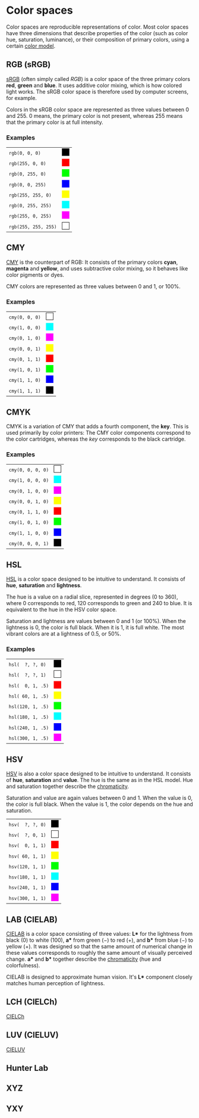 # Color spaces

Color spaces are reproducible representations of color. Most color spaces have three dimensions that describe properties of the color (such as color hue, saturation, luminance), or their composition of primary colors, using a certain [color model](https://en.wikipedia.org/wiki/Color_model).


## RGB (sRGB)

[sRGB](https://en.wikipedia.org/wiki/SRGB) (often simply called _RGB_) is a color space of the three primary colors **red**, **green** and **blue**. It uses additive color mixing, which is how colored light works. The sRGB color space is therefore used by computer screens, for example.

Colors in the sRGB color space are represented as three values between 0 and 255. 0 means, the primary color is not present, whereas 255 means that the primary color is at full intensity.

### Examples

|                         |                      |
| ----------------------- |--------------------- |
| `rgb(0, 0, 0)`          | ![color](docs/colors/black.png)
| `rgb(255, 0, 0)`        | ![color](docs/colors/red.png)
| `rgb(0, 255, 0)`        | ![color](docs/colors/green.png)
| `rgb(0, 0, 255)`        | ![color](docs/colors/blue.png)
| `rgb(255, 255, 0)`      | ![color](docs/colors/yellow.png)
| `rgb(0, 255, 255)`      | ![color](docs/colors/cyan.png)
| `rgb(255, 0, 255)`      | ![color](docs/colors/magenta.png)
| `rgb(255, 255, 255)`    | ![color](docs/colors/white.png)

## CMY

[CMY](https://en.wikipedia.org/wiki/CMY_color_model) is the counterpart of RGB: It consists of the primary colors **cyan**, **magenta** and **yellow**, and uses subtractive color mixing, so it behaves like color pigments or dyes.

CMY colors are represented as three values between 0 and 1, or 100%.

### Examples

|                |                      |
| ---------------|--------------------- |
| `cmy(0, 0, 0)` | ![color](docs/colors/white.png)
| `cmy(1, 0, 0)` | ![color](docs/colors/cyan.png)
| `cmy(0, 1, 0)` | ![color](docs/colors/magenta.png)
| `cmy(0, 0, 1)` | ![color](docs/colors/yellow.png)
| `cmy(0, 1, 1)` | ![color](docs/colors/red.png)
| `cmy(1, 0, 1)` | ![color](docs/colors/green.png)
| `cmy(1, 1, 0)` | ![color](docs/colors/blue.png)
| `cmy(1, 1, 1)` | ![color](docs/colors/black.png)

## CMYK

CMYK is a variation of CMY that adds a fourth component, the **key**. This is used primarily by color printers: The CMY color components correspond to the color cartridges, whereas the _key_ corresponds to the black cartridge.

### Examples

|                   |                      |
| ------------------|--------------------- |
| `cmy(0, 0, 0, 0)` | ![color](docs/colors/white.png)
| `cmy(1, 0, 0, 0)` | ![color](docs/colors/cyan.png)
| `cmy(0, 1, 0, 0)` | ![color](docs/colors/magenta.png)
| `cmy(0, 0, 1, 0)` | ![color](docs/colors/yellow.png)
| `cmy(0, 1, 1, 0)` | ![color](docs/colors/red.png)
| `cmy(1, 0, 1, 0)` | ![color](docs/colors/green.png)
| `cmy(1, 1, 0, 0)` | ![color](docs/colors/blue.png)
| `cmy(0, 0, 0, 1)` | ![color](docs/colors/black.png)

## HSL

[HSL](https://en.wikipedia.org/wiki/HSL_and_HSV) is a color space designed to be intuitive to understand. It consists of **hue**, **saturation** and **lightness**.

The hue is a value on a radial slice, represented in degrees (0 to 360), where 0 corresponds to red, 120 corresponds to green and 240 to blue. It is equivalent to the hue in the HSV color space.

Saturation and lightness are values between 0 and 1 (or 100%). When the lightness is 0, the color is full black. When it is 1, it is full white. The most vibrant colors are at a lightness of 0.5, or 50%.

### Examples

|                   |                      |
| ------------------|--------------------- |
| <code>hsl(&nbsp; ?, ?,  0)</code> | ![color](docs/colors/black.png)
| <code>hsl(&nbsp; ?, ?,  1)</code> | ![color](docs/colors/white.png)
| <code>hsl(&nbsp; 0, 1, .5)</code> | ![color](docs/colors/red.png)
| `hsl( 60, 1, .5)` | ![color](docs/colors/yellow.png)
| `hsl(120, 1, .5)` | ![color](docs/colors/green.png)
| `hsl(180, 1, .5)` | ![color](docs/colors/cyan.png)
| `hsl(240, 1, .5)` | ![color](docs/colors/blue.png)
| `hsl(300, 1, .5)` | ![color](docs/colors/magenta.png)

## HSV

[HSV](https://en.wikipedia.org/wiki/HSL_and_HSV) is also a color space designed to be intuitive to understand. It consists of **hue**, **saturation** and **value**. The hue is the same as in the HSL model. Hue and saturation together describe the [chromaticity](https://en.wikipedia.org/wiki/Chromaticity).

Saturation and value are again values between 0 and 1. When the value is 0, the color is full black. When the value is 1, the color depends on the hue and saturation.

|                  |                      |
| -----------------|--------------------- |
| <code>hsv(&nbsp; ?, ?, 0)</code> | ![color](docs/colors/black.png)
| <code>hsv(&nbsp; ?, 0, 1)</code> | ![color](docs/colors/white.png)
| <code>hsv(&nbsp; 0, 1, 1)</code> | ![color](docs/colors/red.png)
| `hsv( 60, 1, 1)` | ![color](docs/colors/yellow.png)
| `hsv(120, 1, 1)` | ![color](docs/colors/green.png)
| `hsv(180, 1, 1)` | ![color](docs/colors/cyan.png)
| `hsv(240, 1, 1)` | ![color](docs/colors/blue.png)
| `hsv(300, 1, 1)` | ![color](docs/colors/magenta.png)


## LAB (CIELAB)

[CIELAB](https://en.wikipedia.org/wiki/CIELAB_color_space) is a color space consisting of three values: __L\*__ for the lightness from black (0) to white (100), __a\*__ from green (−) to red (+), and __b\*__ from blue (−) to yellow (+). It was designed so that the same amount of numerical change in these values corresponds to roughly the same amount of visually perceived change. __a\*__ and __b\*__ together describe the [chromaticity](https://en.wikipedia.org/wiki/Chromaticity) (hue and colorfulness).

CIELAB is designed to approximate human vision. It's __L\*__ component closely matches human perception of lightness.

## LCH (CIELCh)

[CIELCh](https://en.wikipedia.org/wiki/CIELAB_color_space#Cylindrical_representation:_CIELCh_or_CIEHLC)

## LUV (CIELUV)

[CIELUV](https://en.wikipedia.org/wiki/CIELUV)

## Hunter Lab

## XYZ

## YXY
